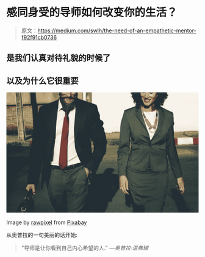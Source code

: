 # 感同身受的导师如何改变你的生活？

> 原文：<https://medium.com/swlh/the-need-of-an-empathetic-mentor-f92f91cb0736>

## 是我们认真对待礼貌的时候了

## 以及为什么它很重要

![](img/ca2e5579a37c3d02ff51faeec8cad747.png)

Image by [rawpixel](https://pixabay.com/users/rawpixel-4283981/?utm_source=link-attribution&utm_medium=referral&utm_campaign=image&utm_content=2365810) from [Pixabay](https://pixabay.com/?utm_source=link-attribution&utm_medium=referral&utm_campaign=image&utm_content=2365810)

从奥普拉的一句美丽的话开始:

> "导师是让你看到自己内心希望的人." *—奥普拉·温弗瑞*